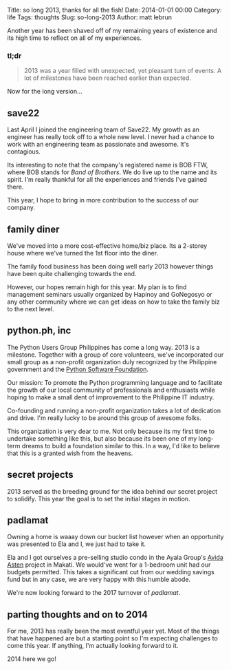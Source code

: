 Title: so long 2013, thanks for all the fish!
Date: 2014-01-01 00:00
Category: life
Tags: thoughts
Slug: so-long-2013
Author: matt lebrun


Another year has been shaved off of my remaining years of existence and its 
high time to reflect on all of my experiences.

### tl;dr

> 2013 was a year filled with unexpected, yet pleasant turn of events.
> A lot of milestones have been reached earlier than expected.

Now for the long version...

## save22

Last April I joined the engineering team of Save22. My growth as an engineer 
has really took off to a whole new level. I never had a chance to work with an 
engineering team as passionate and awesome. It's contagious.

Its interesting to note that the company's registered name is BOB FTW, where 
BOB stands for _Band of Brothers_. We do live up to the name and its spirit. 
I'm really thankful for all the experiences and friends I've gained there.

This year, I hope to bring in more contribution to the success of our company.

## family diner

We've moved into a more cost-effective home/biz place. Its a 2-storey house 
where we've turned the 1st floor into the diner.

The family food business has been doing well early 2013 however things have 
been quite challenging towards the end.

However, our hopes remain high for this year. My plan is to find management 
seminars usually organized by Hapinoy and GoNegosyo or any other community 
where we can get ideas on how to take the family biz to the next level.

## python.ph, inc

The Python Users Group Philippines has come a long way. 2013 is a milestone. 
Together with a group of core volunteers, we've incorporated our small group as 
a non-profit organization duly recognized by the Philippine government and the 
[Python Software Foundation](http://www.python.org/psf/).

Our mission: To promote the Python programming language and to facilitate the 
growth of our local community of professionals and enthusiasts while hoping to 
make a small dent of improvement to the Philippine IT industry.

Co-founding and running a non-profit organization takes a lot of dedication and 
drive. I'm really lucky to be around this group of awesome folks.

This organization is very dear to me. Not only because its my first time to 
undertake something like this, but also because its been one of my long-term 
dreams to build a foundation similar to this. In a way, I'd like to believe 
that this is a granted wish from the heavens.

## secret projects

2013 served as the breeding ground for the idea behind our secret project to 
solidify. This year the goal is to set the initial stages in motion.

## padlamat

Owning a home is waaay down our bucket list however when an opportunity was 
presented to Ela and I, we just had to take it.

Ela and I got ourselves a pre-selling studio condo in the Ayala Group's 
[Avida Asten](http://www.avidaland.com/Avida-towers-asten.php) project in 
Makati. We would've went for a 1-bedroom unit had our budgets permitted. This 
takes a significant cut from our wedding savings fund but in any case, we are 
very happy with this humble abode.

We're now looking forward to the 2017 turnover of _padlamat_.

## parting thoughts and on to 2014

For me, 2013 has really been the most eventful year yet. Most of the things 
that have happened are but a starting point so I'm expecting challenges to come 
this year. If anything, I'm actually looking forward to it.

2014 here we go!
